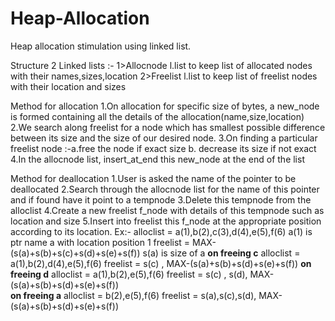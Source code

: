 # Heap-Allocation
Heap allocation stimulation using linked list.

Structure
2 Linked lists :- 1>Allocnode l.list to keep list of allocated nodes with their names,sizes,location
		  2>Freelist l.list to keep list of freelist nodes with their location and sizes

Method for allocation
	1.On allocation for specific size of bytes, a new_node is formed containing all the details of the allocation(name,size,location)
	2.We search along freelist for a node which has smallest possible difference between its size and the size of our desired node.
	3.On finding a particular freelist node :-a.free the node if exact size
						  b. decrease its size if not exact	
	4.In the allocnode list, insert_at_end this new_node at the end of the list

Method for deallocation
	1.User is asked the name of the pointer to be deallocated
	2.Search through the allocnode list for the name of this pointer and if found have it point to a tempnode
	3.Delete this tempnode from the alloclist
	4.Create a new freelist f_node with details of this tempnode such as location and size
	5.Insert into freelist this f_node at the appropriate position according to its location. 
		Ex:- 
			alloclist = a(1),b(2),c(3),d(4),e(5),f(6)	  a(1) is ptr name a with location position 1
			freelist = MAX-(s(a)+s(b)+s(c)+s(d)+s(e)+s(f))    s(a) is size of a
		**on freeing c**
                alloclist = a(1),b(2),d(4),e(5),f(6)
                freelist = s(c) , MAX-(s(a)+s(b)+s(d)+s(e)+s(f))
		**on freeing d**
              alloclist = a(1),b(2),e(5),f(6)
              freelist = s(c) , s(d), MAX-(s(a)+s(b)+s(d)+s(e)+s(f))	
		**on freeing a**
             alloclist = b(2),e(5),f(6) 
             freelist = s(a),s(c),s(d), MAX-(s(a)+s(b)+s(d)+s(e)+s(f))
